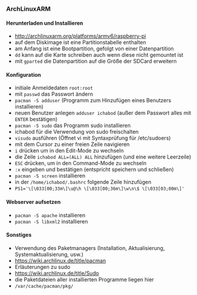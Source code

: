 ### ArchLinuxARM

#### Herunterladen und Installieren

- http://archlinuxarm.org/platforms/armv6/raspberry-pi
- auf dem Diskimage ist eine Partitionstabelle enthalten
 - am Anfang ist eine Bootpartition, gefolgt von einer Datenpartition
- `dd` kann auf die Karte schreiben auch wenn diese nicht gemountet ist
- mit `gparted` die Datenpartition auf die Größe der SDCard erweitern

#### Konfiguration

- initiale Anmeldedaten `root:root`
- mit `passwd` das Passwort ändern
- `pacman -S adduser` (Programm zum Hinzufügen eines Benutzers installieren)
- neuen Benutzer anlegen `adduser ichabod` (außer dem Passwort alles mit `ENTER` bestätigen)
- `pacman -S sudo` das Programm sudo installieren
- ichabod für die Verwendung von sudo freischalten
 - `visudo` ausführen (Öffnet vi mit Syntaxprüfung für /etc/sudoers)
 - mit dem Cursor zu einer freien Zeile navigieren
 - `i` drücken um in den Edit-Mode zu wechseln
 - die Zeile `ichabod ALL=(ALL) ALL` hinzufügen (und eine weitere Leerzeile)
 - `ESC` drücken, um in den Command-Mode zu wechseln
 - `:x` eingeben und bestätigen (entspricht speichern und schließen)
- `pacman -S screen` installieren
- in der `/home/ichabod/.bashrc` folgende Zeile hinzufügen
 - `PS1='\[\033[00;33m\]\u@\h \[\033[00;36m\]\w\n\$ \[\033[03;00m\]'`

#### Webserver aufsetzen

- `pacman -S apache` installieren
- `pacman -S libxml2` installieren

#### Sonstiges

- Verwendung des Paketmanagers (Installation, Aktualisierung, Systemaktualisierung, usw.)
 - https://wiki.archlinux.de/title/pacman
- Erläuterungen zu sudo
 - https://wiki.archlinux.de/title/Sudo
- die Paketdateien aller installierten Programme liegen hier
 - `/var/cache/pacman/pkg/`
